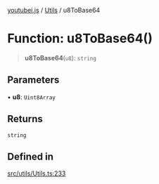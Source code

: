 [youtubei.js](../../../README.md) / [Utils](../README.md) / u8ToBase64

# Function: u8ToBase64()

> **u8ToBase64**(`u8`): `string`

## Parameters

• **u8**: `Uint8Array`

## Returns

`string`

## Defined in

[src/utils/Utils.ts:233](https://github.com/LuanRT/YouTube.js/blob/fc5571629eca037af7de03f4b903da6add1f300b/src/utils/Utils.ts#L233)
